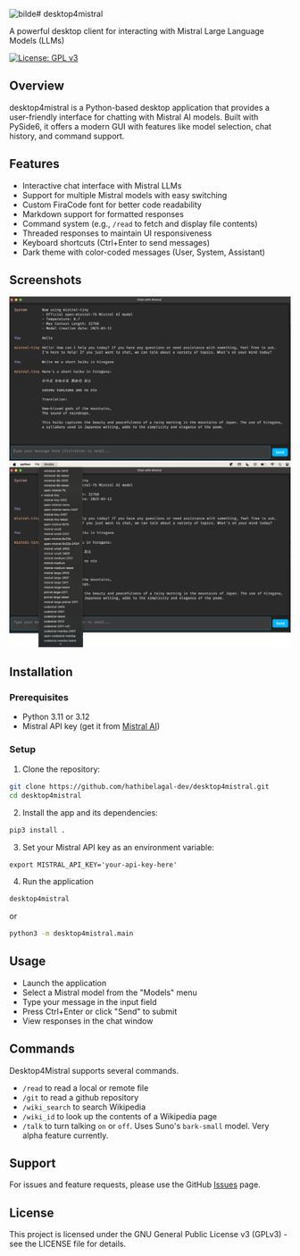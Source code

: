 ![bilde](https://github.com/user-attachments/assets/626a94aa-909e-4910-9828-625ee8b335bb)# desktop4mistral

A powerful desktop client for interacting with Mistral Large Language Models (LLMs)

[![License: GPL v3](https://img.shields.io/badge/License-GPLv3-blue.svg)](https://www.gnu.org/licenses/gpl-3.0)

## Overview

desktop4mistral is a Python-based desktop application that provides a user-friendly interface for chatting with Mistral AI models. Built with PySide6, it offers a modern GUI with features like model selection, chat history, and command support.

## Features

- Interactive chat interface with Mistral LLMs
- Support for multiple Mistral models with easy switching
- Custom FiraCode font for better code readability
- Markdown support for formatted responses
- Command system (e.g., `/read` to fetch and display file contents)
- Threaded responses to maintain UI responsiveness
- Keyboard shortcuts (Ctrl+Enter to send messages)
- Dark theme with color-coded messages (User, System, Assistant)

## Screenshots

<img src="https://github.com/hathibelagal-dev/desktop4mistral/blob/main/sshots/0.png" style="width:800px;"/>

<img src="https://github.com/hathibelagal-dev/desktop4mistral/blob/main/sshots/1.png" style="width:800px;"/>

## Installation

### Prerequisites

- Python 3.11 or 3.12
- Mistral API key (get it from [Mistral AI](https://mistral.ai/))

### Setup

1. Clone the repository:
```bash
git clone https://github.com/hathibelagal-dev/desktop4mistral.git
cd desktop4mistral
```

2. Install the app and its dependencies:
```bash
pip3 install .
```

3. Set your Mistral API key as an environment variable:
```
export MISTRAL_API_KEY='your-api-key-here'
```

4. Run the application
```bash
desktop4mistral
```
or

```bash
python3 -m desktop4mistral.main
```

## Usage

- Launch the application
- Select a Mistral model from the "Models" menu
- Type your message in the input field
- Press Ctrl+Enter or click "Send" to submit
- View responses in the chat window

## Commands

Desktop4Mistral supports several commands.

- `/read` to read a local or remote file
- `/git` to read a github repository
- `/wiki_search` to search Wikipedia
- `/wiki_id` to look up the contents of a Wikipedia page
- `/talk` to turn talking `on` or `off`. Uses Suno's `bark-small` model. Very alpha feature currently.

## Support
For issues and feature requests, please use the GitHub [Issues](https://github.com/hathibelagal-dev/desktop4mistral/issues) page.

## License

This project is licensed under the GNU General Public License v3 (GPLv3) - see the LICENSE file for details.

